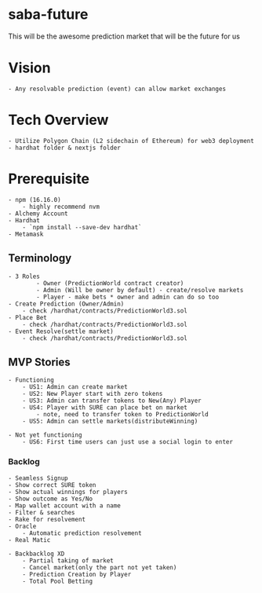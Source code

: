 # saba-future
This will be the awesome prediction market that will be the future for us

# Vision
    - Any resolvable prediction (event) can allow market exchanges

# Tech Overview
    - Utilize Polygon Chain (L2 sidechain of Ethereum) for web3 deployment
    - hardhat folder & nextjs folder

# Prerequisite
    - npm (16.16.0)
        - highly recommend nvm
    - Alchemy Account
    - Hardhat
        - `npm install --save-dev hardhat`
    - Metamask

## Terminology
    - 3 Roles
            - Owner (PredictionWorld contract creator)
            - Admin (Will be owner by default) - create/resolve markets
            - Player - make bets * owner and admin can do so too
    - Create Prediction (Owner/Admin)
        - check /hardhat/contracts/PredictionWorld3.sol
    - Place Bet
        - check /hardhat/contracts/PredictionWorld3.sol
    - Event Resolve(settle market)
        - check /hardhat/contracts/PredictionWorld3.sol

## MVP Stories
    - Functioning
        - US1: Admin can create market
        - US2: New Player start with zero tokens
        - US3: Admin can transfer tokens to New(Any) Player
        - US4: Player with SURE can place bet on market
            - note, need to transfer token to PredictionWorld
        - US5: Admin can settle markets(distributeWinning)

    - Not yet functioning
        - US6: First time users can just use a social login to enter

### Backlog
    - Seamless Signup
    - Show correct SURE token
    - Show actual winnings for players
    - Show outcome as Yes/No
    - Map wallet account with a name
    - Filter & searches
    - Rake for resolvement
    - Oracle
        - Automatic prediction resolvement
    - Real Matic

    - Backbacklog XD
        - Partial taking of market
        - Cancel market(only the part not yet taken)
        - Prediction Creation by Player
        - Total Pool Betting
    
    